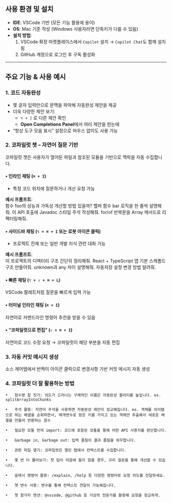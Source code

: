 ## 사용 환경 및 설치

- **IDE**: VSCode 기반 (모든 기능 활용에 용이)
- **OS**: Mac 기준 작성 (Windows 사용자라면 단축키가 다를 수 있음)
- **설치 방법**:
  1. VSCode 확장 마켓플레이스에서 `Copilot` 설치 → `Copilot Chat`도 함께 설치됨
  2. GitHub 계정으로 로그인 후 구독 활성화

---

## 주요 기능 & 사용 예시

### 1. 코드 자동완성

- 몇 글자 입력만으로 문맥을 파악해 자동완성 제안을 제공
- 더욱 다양한 제안 보기:
  - `⌥ + ]` 로 다른 제안 확인
  - **Open Completions Panel**에서 여러 제안을 한눈에
- “항상 도구 모음 표시” 설정으로 마우스 없이도 사용 가능

### 2. 코파일럿 챗 – 자연어 질문 기반

코파일럿 챗은 사용자가 열어둔 파일과 참조된 모듈을 기반으로 맥락을 자동 수집합니다.

#### • 인라인 채팅 (`⌘ + I`)

- 특정 코드 위치에 질문하거나 개선 요청 가능

**예시 프롬프트**:  
함수 foo의 성능과 가독성 개선할 방법 있을까?
헬퍼 함수 bar 로직을 한 줄씩 설명해줘.
이 API 호출에 Javadoc 스타일 주석 작성해줘.
for/of 반복문을 Array 메서드로 리팩터링해줘.

#### • 사이드바 채팅 (`⌥ + ⌘ + I` 또는 로봇 아이콘 클릭)

- 프로젝트 전체 또는 일반 개발 지식 관련 대화 가능

**예시 프롬프트**:  
이 프로젝트의 디렉터리 구조 간단히 정리해줘.
React + TypeScript 앱 기본 스캐폴드 구조 만들어줘.
unknown과 any 차이 설명해줘.
자동저장 설정 변경 방법 알려줘.

#### • 빠른 채팅 (`⌥ + ⇧ + ⌘ + L`)

VSCode 팔레트처럼 질문을 빠르게 입력 가능

#### • 터미널 인라인 채팅 (`⌘ + I`)

자연어로 커맨드라인 명령어 추천을 받을 수 있음

#### • “코파일럿으로 편집” (`⇧ + ⌘ + I`)

자연어로 코드 수정 요청 → 코파일럿이 해당 부분을 자동 편집

### 3. 자동 커밋 메시지 생성

소스 제어탭에서 반짝이 아이콘 클릭으로 변경사항 기반 커밋 메시지 자동 생성

### 4. 코파일럿 더 잘 활용하는 방법

    •	함수명 잘 짓기: 의도가 드러나는 구체적인 이름은 자동완성 퀄리티를 높입니다. ex. splitArrayIntoChunks

    •	주석 활용: 자연어 주석을 사용하면 자동완성 제안이 정교해집니다. ex. 객체를 아이템으로 하는 배열을 순회하면서, 매개변수로 받은 키를 가지고 있는 객체만 추출해서 새로운 배결을 만들어 반환하는 함수

    •	필요한 모듈 먼저 import: 코드에 포함된 모듈을 통해 어떤 API 사용지를 판단합니다.

    •	Garbage in, Garbage out: 입력 품질이 결과 품질을 좌우합니다.

    •	관련 파일 열기: 코파일럿은 열린 탭에서 컨텍스트를 수집합니다.

    •	몇 번 더 물어보기: 첫 답이 마음에 들지 않을 경우, 꼬리 질문을 통해 개선할 수 있습니다.

    •	슬래시 명령어 활용: /explain, /help 등 다양한 명령어로 요청 의도를 전달하세요.

    •	챗 변수 사용: 변수를 통해 컨텍스트 전달이 가능해집니다.

    •	챗 참가자 멘션: @vscode, @github 등 가상의 전문가를 활용해 요청을 정교하게.
